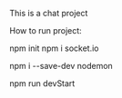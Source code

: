 This is a chat project

How to run project:

npm init
npm i socket.io

npm i --save-dev nodemon

npm run devStart
